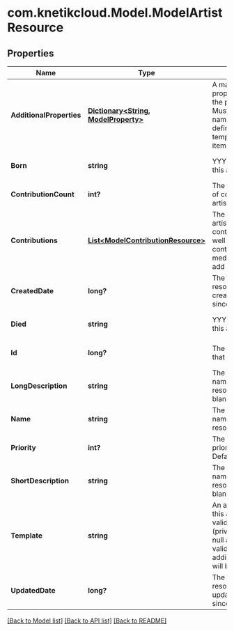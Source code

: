 # com.knetikcloud.Model.ModelArtistResource
## Properties

Name | Type | Description | Notes
------------ | ------------- | ------------- | -------------
**AdditionalProperties** | [**Dictionary&lt;String, ModelProperty&gt;**](ModelProperty.md) | A map of additional properties, keyed on the property name.  Must match the names and types defined in the template for this item type | [optional] [default to null]
**Born** | **string** | YYYY/MM/DD when this artist was born | [optional] [default to null]
**ContributionCount** | **int?** | The current number of contributions the artist has made | [optional] [default to null]
**Contributions** | [**List&lt;ModelContributionResource&gt;**](ModelContributionResource.md) | The list of media this artist has contributed to as well as role(s) during contribution.  Use media endpoint to add contributions | [optional] [default to null]
**CreatedDate** | **long?** | The date/time this resource was created in seconds since unix epoch | [optional] [default to null]
**Died** | **string** | YYYY/MM/DD when this artist died | [optional] [default to null]
**Id** | **long?** | The unique ID for that resource | [optional] [default to null]
**LongDescription** | **string** | The user friendly name of that resource. Defaults to blank string | [optional] [default to null]
**Name** | **string** | The user friendly name of that resource | [default to null]
**Priority** | **int?** | The sort order priority ofr the artist.  Default 100 | [optional] [default to null]
**ShortDescription** | **string** | The user friendly name of that resource. Defaults to blank string | [optional] [default to null]
**Template** | **string** | An artist template this artist is validated against (private). May be null and no validation of additional_properties will be done | [optional] [default to null]
**UpdatedDate** | **long?** | The date/time this resource was last updated in seconds since unix epoch | [optional] [default to null]

[[Back to Model list]](../README.md#documentation-for-models) [[Back to API list]](../README.md#documentation-for-api-endpoints) [[Back to README]](../README.md)


